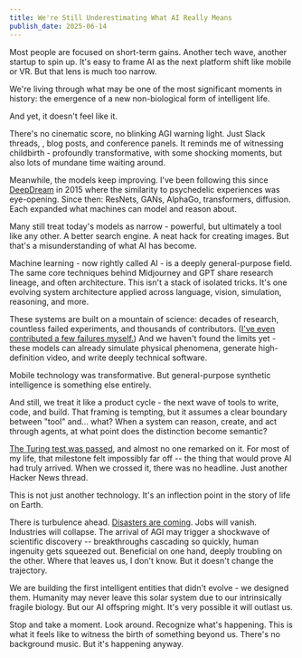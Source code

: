 ```yaml
---
title: We're Still Underestimating What AI Really Means
publish_date: 2025-06-14
---
```


Most people are focused on short-term gains. Another tech wave, another startup
to spin up. It's easy to frame AI as the next platform shift like mobile or VR.
But that lens is much too narrow.

We're living through what may be one of the most significant moments in history:
the emergence of a new non-biological form of intelligent life.

And yet, it doesn't feel like it.

There's no cinematic score, no blinking AGI warning light. Just Slack threads, ,
blog posts, and conference panels. It reminds me of witnessing childbirth -
profoundly transformative, with some shocking moments, but also lots of mundane
time waiting around.

Meanwhile, the models keep improving. I've been following this since
[DeepDream](https://en.wikipedia.org/wiki/DeepDream) in 2015 where the
similarity to psychedelic experiences was eye-opening. Since then: ResNets,
GANs, AlphaGo, transformers, diffusion. Each expanded what machines can model
and reason about.

Many still treat today's models as narrow - powerful, but ultimately a tool like
any other. A better search engine. A neat hack for creating images. But that's a
misunderstanding of what AI has become.

Machine learning - now rightly called AI - is a deeply general-purpose field.
The same core techniques behind Midjourney and GPT share research lineage, and
often architecture. This isn't a stack of isolated tricks. It's one evolving
system architecture applied across language, vision, simulation, reasoning, and
more.

These systems are built on a mountain of science: decades of research, countless
failed experiments, and thousands of contributors.
([I've even contributed a few failures myself.](https://tinyclouds.org/residency))
And we haven't found the limits yet - these models can already simulate physical
phenomena, generate high-definition video, and write deeply technical software.

Mobile technology was transformative. But general-purpose synthetic intelligence
is something else entirely.

And still, we treat it like a product cycle - the next wave of tools to write,
code, and build. That framing is tempting, but it assumes a clear boundary
between "tool" and... what? When a system can reason, create, and act through
agents, at what point does the distinction become semantic?

[The Turing test was passed](https://arxiv.org/abs/2503.23674), and almost no
one remarked on it. For most of my life, that milestone felt impossibly far off
-- the thing that would prove AI had truly arrived. When we crossed it, there
was no headline. Just another Hacker News thread.

This is not just another technology. It's an inflection point in the story of
life on Earth.

There is turbulence ahead.
[Disasters are coming](https://www.seangoedecke.com/the-first-big-ai-disaster/).
Jobs will vanish. Industries will collapse. The arrival of AGI may trigger a
shockwave of scientific discovery -- breakthroughs cascading so quickly, human
ingenuity gets squeezed out. Beneficial on one hand, deeply troubling on the
other. Where that leaves us, I don't know. But it doesn't change the trajectory.

We are building the first intelligent entities that didn't evolve - we designed
them. Humanity may never leave this solar system due to our intrinsically
fragile biology. But our AI offspring might. It's very possible it will outlast
us.

Stop and take a moment. Look around. Recognize what's happening. This is what it
feels like to witness the birth of something beyond us. There's no background
music. But it's happening anyway.
